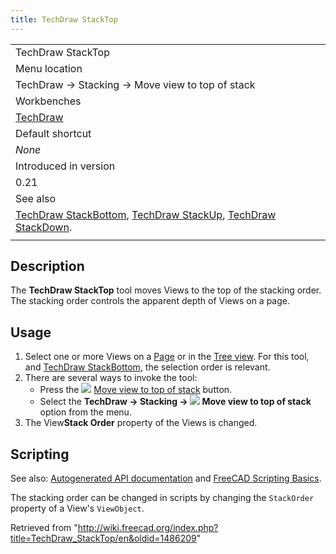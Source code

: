 ```yaml
---
title: TechDraw StackTop
---
```


|                                                                                                                                                                                                 |
| ----------------------------------------------------------------------------------------------------------------------------------------------------------------------------------------------- |
| TechDraw StackTop                                                                                                                                                                               |
| Menu location                                                                                                                                                                                   |
| TechDraw → Stacking → Move view to top of stack                                                                                                                                                 |
| Workbenches                                                                                                                                                                                     |
| [TechDraw](/TechDraw_Workbench "TechDraw Workbench")                                                                                                                                            |
| Default shortcut                                                                                                                                                                                |
| _None_                                                                                                                                                                                          |
| Introduced in version                                                                                                                                                                           |
| 0.21                                                                                                                                                                                            |
| See also                                                                                                                                                                                        |
| [TechDraw StackBottom](/TechDraw_StackBottom "TechDraw StackBottom"), [TechDraw StackUp](/TechDraw_StackUp "TechDraw StackUp"), [TechDraw StackDown](/TechDraw_StackDown "TechDraw StackDown"). |
|                                                                                                                                                                                                 |

## Description

The **TechDraw StackTop** tool moves Views to the top of the stacking order. The stacking order controls the apparent depth of Views on a page.

## Usage

1. Select one or more Views on a [Page](/TechDraw_PageDefault "TechDraw PageDefault") or in the [Tree view](/Tree_view "Tree view"). For this tool, and [TechDraw StackBottom](/TechDraw_StackBottom "TechDraw StackBottom"), the selection order is relevant.
2. There are several ways to invoke the tool:
   - Press the ![](/images/TechDraw_StackTop.svg) [Move view to top of stack](/TechDraw_StackTop "TechDraw StackTop") button.
   - Select the **TechDraw → Stacking → ![](/images/TechDraw_StackTop.svg) Move view to top of stack** option from the menu.
3. The View**Stack Order** property of the Views is changed.

## Scripting

See also: [Autogenerated API documentation](https://freecad.github.io/SourceDoc/) and [FreeCAD Scripting Basics](/FreeCAD_Scripting_Basics "FreeCAD Scripting Basics").

The stacking order can be changed in scripts by changing the `StackOrder` property of a View's `ViewObject`.

Retrieved from "<http://wiki.freecad.org/index.php?title=TechDraw_StackTop/en&oldid=1486209>"
